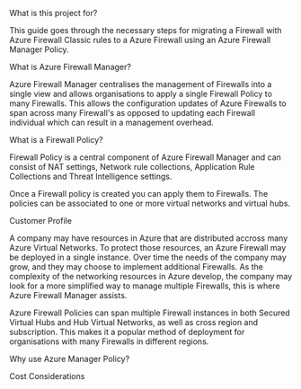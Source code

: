 What is this project for? 

This guide goes through the necessary steps for migrating a Firewall with Azure Firewall Classic rules to a Azure Firewall using an Azure Firewall Manager Policy.   

What is Azure Firewall Manager? 

Azure Firewall Manager centralises the management of Firewalls into a single view and allows organisations to apply a single Firewall Policy to many Firewalls. 
This allows the configuration updates of Azure Firewalls to span across many Firewall's as opposed to updating each Firewall individual which can result in a management overhead. 

What is a Firewall Policy? 

Firewall Policy is a central component of Azure Firewall Manager and can consist of NAT settings, Network rule collections, Application Rule Collections and Threat Intelligence settings. 

Once a Firewall policy is created you can apply them to Firewalls. The policies can be associated to one or more virtual networks and virtual hubs. 


Customer Profile

A company may have resources in Azure that are distributed accross many Azure Virtual Networks. To protect those resources, an Azure Firewall may be deployed in a single instance. Over time the needs of the company may grow, and they may choose to implement additional Firewalls. As the complexity of the networking resources in Azure develop, the company may look for a more simplified way to manage multiple Firewalls, this is where Azure Firewall Manager assists. 



Azure Firewall Policies can span multiple Firewall instances in both Secured Virtual Hubs and Hub Virtual Networks, as well as cross region and subscription. This makes it a popular method of deployment for organisations with many Firewalls in different regions. 

Why use Azure Manager Policy? 


Cost Considerations
